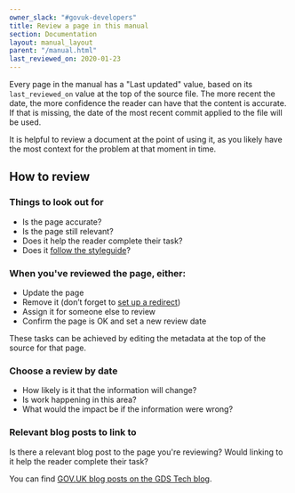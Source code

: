 ```yaml
---
owner_slack: "#govuk-developers"
title: Review a page in this manual
section: Documentation
layout: manual_layout
parent: "/manual.html"
last_reviewed_on: 2020-01-23
---
```


Every page in the manual has a "Last updated" value, based on its `last_reviewed_on` value at the top of the source file. The more recent the date, the more confidence the reader can have that the content is accurate.
If that is missing, the date of the most recent commit applied to the file will be used.

It is helpful to review a document at the point of using it, as you likely have the most context for the problem at that moment in time.

## How to review

### Things to look out for

- Is the page accurate?
- Is the page still relevant?
- Does it help the reader complete their task?
- Does it [follow the styleguide](/manual/docs-style-guide.html)?

### When you've reviewed the page, either:

- Update the page
- Remove it (don’t forget to [set up a redirect][redirects])
- Assign it for someone else to review
- Confirm the page is OK and set a new review date

These tasks can be achieved by editing the metadata at the top of the source for that page.

### Choose a review by date

- How likely is it that the information will change?
- Is work happening in this area?
- What would the impact be if the information were wrong?

### Relevant blog posts to link to

Is there a relevant blog post to the page you're reviewing? Would linking to it help the reader complete their task?

You can find [GOV.UK blog posts on the GDS Tech blog](https://gdstechnology.blog.gov.uk/category/gov-uk/).

[redirects]: https://github.com/alphagov/govuk-developer-docs/blob/master/config/tech-docs.yml
